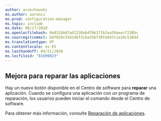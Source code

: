```yaml
---
author: aczechowski
ms.author: aaroncz
ms.prod: configuration-manager
ms.topic: include
ms.date: 08/17/2018
ms.openlocfilehash: 0a831bb67ad1238ab47bb1f1b3aa59aeecf238bc
ms.sourcegitcommit: bbf820c35414bf2cba356f30fe047c1a34c5384d
ms.translationtype: HT
ms.contentlocale: es-ES
ms.lasthandoff: 04/21/2020
ms.locfileid: "81699023"
---
```

## <a name="improvement-to-repair-applications"></a><a name="bkmk_repair"></a> Mejora para reparar las aplicaciones
<!--1357866-->

Hay un nuevo botón disponible en el Centro de software para **reparar** una aplicación. Cuando se configura una aplicación con un programa de reparación, los usuarios pueden iniciar el comando desde el Centro de software. 

Para obtener más información, consulte [Reparación de aplicaciones](../capabilities-in-technical-preview-1807.md#bkmk_app-repair).


